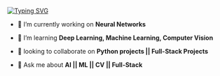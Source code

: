 [![Typing SVG](https://readme-typing-svg.demolab.com?font=Signika&size=30&pause=1000&color=F7F7F7&random=false&width=435&lines=Data-Science;Machine+learning;Deep+learning)](https://git.io/typing-svg)

- 🔭 I’m currently working on **Neural Networks**

- 🌱 I’m learning **Deep Learning, Machine Learning, Computer Vision**

- 👯 looking to collaborate on **Python projects || Full-Stack Projects**

- 💬 Ask me about **AI || ML || CV || Full-Stack**
